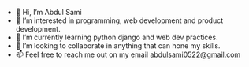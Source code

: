 - 👋 Hi, I’m Abdul Sami
- 👀 I’m interested in programming, web development and product development.
- 🌱 I’m currently learning python django and web dev practices.
- 💞️ I’m looking to collaborate in anything that can hone my skills.
- 📫 Feel free to reach me out on my email abdulsami0522@gmail.com

<!---
abdulsami5/abdulsami5 is a ✨ special ✨ repository because its `README.md` (this file) appears on your GitHub profile.
You can click the Preview link to take a look at your changes.
--->
